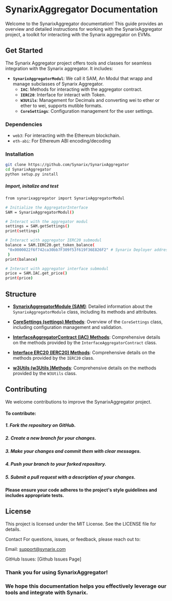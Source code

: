 # SynarixAggregator Documentation

Welcome to the SynarixAggregator documentation! This guide provides an overview and detailed instructions for working with the SynarixAggregator project, a toolkit for interacting with the Synarix aggregator on EVMs.

## Get Started
The Synarix Aggregator project offers tools and classes for seamless integration with the Synarix aggregator. It includes:

- **`SynarixAggregatorModul`**: We call it SAM, An Modul that wrapp and manage subclasses of Synarix Aggregator.
    - **`IAC`**: Methods for interacting with the aggregator contract.
    - **`IERC20`**: Interface for interact with Token.
    - **`W3Utils`**: Management for Decimals and converting wei to ether or ether to wei, supports mutible formats.
    - **`CoreSettings`**: Configuration management for the user settings.

### Dependencies
- `web3`: For interacting with the Ethereum blockchain.
- `eth-abi`: For Ethereum ABI encoding/decoding

###  Installation
```bash
git clone https://github.com/Synarix/SynarixAggregator
cd SynarixAggregator
python setup.py install

```

##### Import, initalize and test
```bash
from synarixaggregator import SynarixAggregatorModul

# Initialize the AggregatorInterface
SAM = SynarixAggregatorModul() 

# Interact with the aggregator modul
settings = SAM.getSettings()
print(settings)

# Interact with aggregator IERC20 submodul
balance = SAM.IERC20.get_token_balance(
 "0x0000022f6f742ca30bb7F309f53f619f36E826F2" # Synarix Deployer address
 )
print(balance)

# Interact with aggregator interface submodul
price = SAM.IAC.get_price()
print(price)
```



## Structure

- **[SynarixAggregatorModule (SAM)](Synarix_Aggregator_Module.md)**: 
  Detailed information about the `SynarixAggregatorModule` class, including its methods and attributes.

- **[CoreSettings (settings) Methods](settings_methods.md)**: 
  Overview of the `CoreSettings` class, including configuration management and validation.

- **[InterfaceAggregatorContract (IAC) Methods](aggregator_functions.md)**: 
  Comprehensive details on the methods provided by the `InterfaceAggregatorContract` class.

- **[Interface ERC20 (IERC20) Methods](ierc20_functions.md)**: 
  Comprehensive details on the methods provided by the `IERC20` class.

- **[w3Utils (w3Utils )Methods](w3Utils_functions.md)**: 
  Comprehensive details on the methods provided by the `W3Utils` class.



## Contributing
We welcome contributions to improve the SynarixAggregator project. 
#### To contribute:
##### 1. Fork the repository on GitHub.
##### 2. Create a new branch for your changes.
##### 3. Make your changes and commit them with clear messages.
##### 4. Push your branch to your forked repository.
##### 5. Submit a pull request with a description of your changes.

#### Please ensure your code adheres to the project's style guidelines and includes appropriate tests.

## License
This project is licensed under the MIT License. See the LICENSE file for details.

Contact
For questions, issues, or feedback, please reach out to:

Email: support@synarix.com

GitHub Issues: [Github Issues Page]

### Thank you for using SynarixAggregator! 
### We hope this documentation helps you effectively leverage our tools and integrate with Synarix.